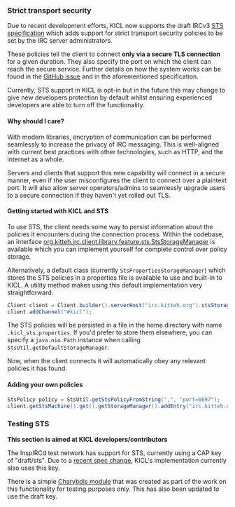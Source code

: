 ### Strict transport security

Due to recent development efforts, KICL now supports the draft IRCv3
[STS specification](https://ircv3.net/specs/core/sts-3.3.html) which adds support for strict transport security
policies to be set by the IRC server administrators.

These policies tell the client to connect **only via a secure TLS connection** for a given duration. They also specify
the port on which the client can reach the secure service. Further details on how the system works can be found in the
[GitHub issue](https://github.com/KittehOrg/KittehIRCClientLib/issues/139) and in the aforementioned specification.

Currently, STS support in KICL is opt-in but in the future this may change to give new developers protection by default
whilst ensuring experienced developers are able to turn off the functionality.

#### Why should I care?

With modern libraries, encryption of communication can be performed seamlessly to increase the privacy of IRC messaging.
This is well-aligned with current best practices with other technologies, such as HTTP, and the internet as a whole.

Servers and clients that support this new capability will connect in a secure manner, even if the user misconfigures
the client to connect over a plaintext port. It will also allow server operators/admins to seamlessly upgrade users to
a secure connection if they haven't yet rolled out TLS.

#### Getting started with KICL and STS

To use STS, the client needs some way to persist information about the policies it encounters during the connection
process. Within the codebase, an interface
[org.kitteh.irc.client.library.feature.sts.StsStorageManager](http://kittehorg.github.io/KittehIRCClientLib/org/kitteh/irc/client/library/feature/sts/StsStorageManager.html)
is available which you can implement yourself for complete control over policy storage.

Alternatively, a default class (currently `StsPropertiesStorageManager`) which stores the STS policies in a properties
file is available to use and built-in to KICL. A utility method makes using this default implementation very straightforward:

```java
Client client = Client.builder().serverHost("irc.kitteh.org").stsStorageManager(StsUtil.getDefaultStorageManager()).build();
client.addChannel("#kicl");
```

The STS policies will be persisted in a file in the home directory with name `.kicl_sts.properties`. If you'd prefer to
store them elsewhere, you can specify a `java.nio.Path` instance when calling `StsUtil.getDefaultStorageManager`.

Now, when the client connects it will automatically obey any relevant policies it has found.

#### Adding your own policies

```java
StsPolicy policy = StsUtil.getStsPolicyFromString(",", "port=6697");
client.getStsMachine().get().getStorageManager().addEntry("irc.kitteh.org", 5000, policy);
```

### Testing STS

**This section is aimed at KICL developers/contributors**

The InspIRCd test network has support for STS, currently using a CAP key of "draft/sts". Due to a
[recent spec change](https://github.com/ircv3/ircv3-specifications/commit/c0fcd05aceaa7f117d438ebc31814e1d49226967),
KICL's implementation currently also uses this key.

There is a simple [Charybdis module](https://github.com/lol768/charybdis/blob/release/4/extensions/sts_module.c)
that was created as part of the work on this functionality for testing purposes only. This has also been updated
to use the draft key.
